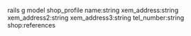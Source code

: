 rails g model shop_profile name:string xem_address:string xem_address2:string xem_address3:string tel_number:string shop:references